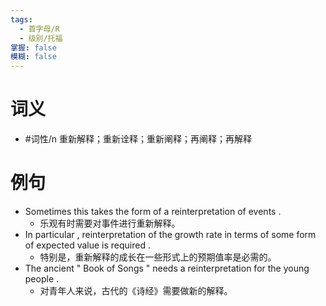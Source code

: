 ```yaml
---
tags:
  - 首字母/R
  - 级别/托福
掌握: false
模糊: false
---
```

# 词义
- #词性/n  重新解释；重新诠释；重新阐释；再阐释；再解释
# 例句
- Sometimes this takes the form of a reinterpretation of events .
	- 乐观有时需要对事件进行重新解释。
- In particular , reinterpretation of the growth rate in terms of some form of expected value is required .
	- 特别是，重新解释的成长在一些形式上的预期值率是必需的。
- The ancient " Book of Songs " needs a reinterpretation for the young people .
	- 对青年人来说，古代的《诗经》需要做新的解释。
